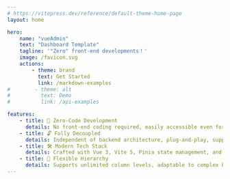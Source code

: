 ```yaml
---
# https://vitepress.dev/reference/default-theme-home-page
layout: home

hero:
    name: "vueAdmin"
    text: "Dashboard Template"
    tagline: '"Zero" front-end developments！'
    image: /favicon.svg
    actions:
        - theme: brand
          text: Get Started
          link: /markdown-examples
#        - theme: alt
#          text: Demo
#          link: /api-examples

features:
    - title: 🚀 Zero-Code Development
      details: No front-end coding required, easily accessible even for non-technical personnel.
    - title: 🔓 Fully Decoupled
      details: Independent of backend architecture, plug-and-play, supports seamless updates with zero downtime.
    - title: 🛠️ Modern Tech Stack
      details: Crafted with Vue 3, Vite 5, Pinia state management, and Element Plus, delivering a cutting-edge front-end solution.
    - title: 🌳 Flexible Hierarchy
      details: Supports unlimited column levels, adaptable to complex business needs.
---
```


<style>
:root {
  --vp-home-hero-name-color: transparent;
  --vp-home-hero-name-background: -webkit-linear-gradient(120deg, #409eff 20%, #2563eb);
  /* --vp-home-hero-image-background-image: linear-gradient(-45deg, #ff6900 50%, #fea502 50%); */
  /* --vp-home-hero-image-filter: blur(44px); */
}

@media (min-width: 640px) {
  :root {
    --vp-home-hero-image-filter: blur(56px);
  }
}

@media (min-width: 960px) {
  :root {
    --vp-home-hero-image-filter: blur(68px);
  }
}
</style>
